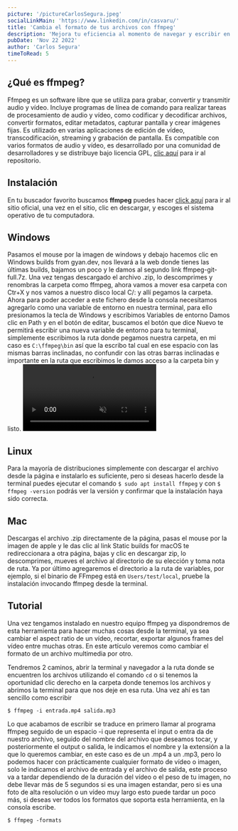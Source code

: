```yaml
---
picture: '/pictureCarlosSegura.jpeg'
socialLinkMain: 'https://www.linkedin.com/in/casvaru/'
title: 'Cambia el formato de tus archivos con ffmpeg'
description: 'Mejora tu eficiencia al momento de navegar y escribir en la terminal de Windows, utilizando la shell que más te guste, ya que sea el PowerShell u otra, solo necesitaremos instalar Windows terminal de la Microsoft Store.'
pubDate: 'Nov 22 2022'
author: 'Carlos Segura'
timeToRead: 5
---
```


## ¿Qué es ffmpeg?
Ffmpeg es un software libre que se utiliza para grabar, convertir y transmitir audio y vídeo. Incluye programas de línea de comando para realizar tareas de procesamiento de audio y vídeo, como codificar y decodificar archivos, convertir formatos, editar metadatos, capturar pantalla y crear imágenes fijas. Es utilizado en varias aplicaciones de edición de vídeo, transcodificación, streaming y grabación de pantalla. Es compatible con varios formatos de audio y vídeo, es desarrollado por una comunidad de desarrolladores y se distribuye bajo licencia GPL, [clic aquí](https://www.github.com/FFmpeg/FFmpeg) para ir al repositorio.

## Instalación

En tu buscador favorito buscamos **ffmpeg** puedes hacer [click aquí](https://ffmpeg.org/) para ir al sitio oficial, una vez en el sitio, clic en descargar, y escoges el sistema operativo de tu computadora.

## Windows

Pasamos el mouse por la imagen de windows y debajo hacemos clic en Windows builds from gyan.dev, nos llevará a la web donde tienes las últimas builds, bajamos un poco y le damos al segundo link ffmpeg-git-full.7z. Una vez tengas descargado el archivo .zip, lo descomprimes y renombras la carpeta como ffmpeg, ahora vamos a mover esa carpeta con Ctr+X y nos vamos a nuestro disco local C/: y allí pegamos la carpeta. Ahora para poder acceder a este fichero desde la consola necesitamos agregarlo como una variable de entorno en nuestra terminal, para ello presionamos la tecla de Windows y escribimos Variables de entorno Damos clic en Path y en el botón de editar, buscamos el botón que dice Nuevo te permitirá escribir una nueva variable de entorno para tu terminal, simplemente escribimos la ruta donde pegamos nuestra carpeta, en mi caso es `C:\ffmpeg\bin` así que la escribo tal cual en ese espacio con las mismas barras inclinadas, no confundir con las otras barras inclinadas e importante en la ruta que escribimos le damos acceso a la carpeta bin y listo.
<picture>
  <video loop autoplay muted src="/221122variables.webm">
</picture>

## Linux

Para la mayoría de distribuciones simplemente con descargar el archivo desde la página e instalarlo es suficiente, pero si deseas hacerlo desde la terminal puedes ejecutar el comando ``$ sudo apt install ffmpeg`` y con ``$ ffmpeg -version`` podrás ver la versión y confirmar que la instalación haya sido correcta.

## Mac

Descargas el archivo .zip directamente de la página, pasas el mouse por la imagen de apple y le das clic al link Static builds for macOS te redireccionara a otra página, bajas y clic en descargar zip, lo descomprimes, mueves el archivo al directorio de su elección y toma nota de ruta. Ya por último agregaremos el directorio a la ruta de variables, por ejemplo, si el binario de FFmpeg está en ``Users/test/local``, pruebe la instalación invocando ffmpeg desde la terminal.

## Tutorial

Una vez tengamos instalado en nuestro equipo ffmpeg ya dispondremos de esta herramienta para hacer muchas cosas desde la terminal, ya sea cambiar el aspect ratio de un vídeo, recortar, exportar algunos frames del vídeo entre muchas otras. En este artículo veremos como cambiar el formato de un archivo multimedia por otro.

Tendremos 2 caminos, abrir la terminal y navegador a la ruta donde se encuentren los archivos utilizando el comando `cd` o si tenemos la oportunidad clic derecho en la carpeta donde tenemos los archivos y abrimos la terminal para que nos deje en esa ruta. Una vez ahí es tan sencillo como escribir
```
$ ffmpeg -i entrada.mp4 salida.mp3
```

Lo que acabamos de escribir se traduce en primero llamar al programa ffmpeg seguido de un espacio -i que representa el input o entra da de nuestro archivo, seguido del nombre del archivo que deseamos tocar, y posteriormente el output o salida, le indicamos el nombre y la extensión a la que lo queremos cambiar, en este caso es de un .mp4 a un .mp3, pero lo podemos hacer con prácticamente cualquier formato de vídeo o imagen, solo le indicamos el archivo de entrada y el archivo de salida, este proceso va a tardar dependiendo de la duración del vídeo o el peso de tu imagen, no debe llevar más de 5 segundos si es una imagen estandar, pero si es una foto de alta resolución o un vídeo muy largo esto puede tardar un poco más, si deseas ver todos los formatos que soporta esta herramienta, en la consola escribe.

```
$ ffmpeg -formats
```